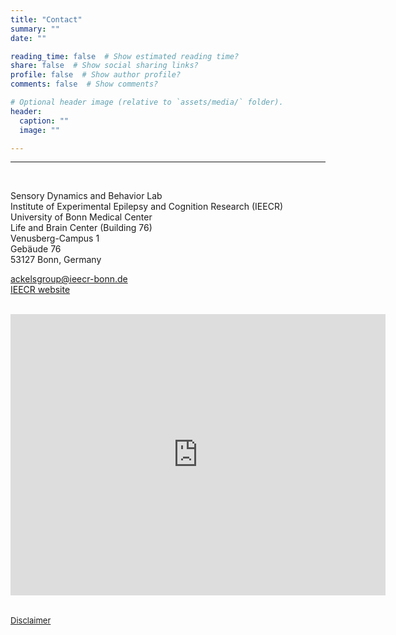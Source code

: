 ```yaml
---
title: "Contact"
summary: ""
date: ""

reading_time: false  # Show estimated reading time?
share: false  # Show social sharing links?
profile: false  # Show author profile?
comments: false  # Show comments?

# Optional header image (relative to `assets/media/` folder).
header:
  caption: ""
  image: ""

---  
```


<!-- # Contact us  -->

---  

<br>
<div style="text-align:left"> 

<!-- **Dr. Tobias Ackels**   -->
Sensory Dynamics and Behavior Lab  
Institute of Experimental Epilepsy and Cognition Research (IEECR)  
University of Bonn Medical Center  
Life and Brain Center (Building 76)  
Venusberg-Campus 1  
Gebäude 76  
53127 Bonn, Germany
<br>

[ackelsgroup@ieecr-bonn.de](mailto:ackelsgroup@ieecr-bonn.de) &ensp; &ensp;
<a href="https://twitter.com/AckelsLab" target="_blank"><i class="fa-brands fa-twitter fa-2x"></i></a> &ensp;  
[IEECR website](https://ieecr-bonn.de/)</div>  

<br>

<table style='width: 100%' border='0'>
<tr>
<!-- <td style='width:50%;'>
{{< figure src="https://ukbnewsroom.files.wordpress.com/2016/10/lifebrain-jpg-e1477498834223.jpg">}} -->
<iframe src="https://www.google.com/maps/embed?pb=!1m18!1m12!1m3!1d9495.403308350535!2d7.096144914345397!3d50.698734518762876!2m3!1f0!2f0!3f0!3m2!1i1024!2i768!4f13.1!3m3!1m2!1s0x47bee3cddf78744d%3A0xd19786a9c906171d!2sLife%20and%20Brain%20GmbH!5e0!3m2!1sen!2suk!4v1679500031337!5m2!1sen!2suk" width="600" height="450" style="border:0;" allowfullscreen="" loading="lazy" referrerpolicy="no-referrer-when-downgrade"></iframe>
</tr>

<!-- <tr>
<a class="twitter-timeline" data-width="250" data-theme="dark" href="https://twitter.com/AckelsLab?ref_src=twsrc%5Etfw">Tweets by AckelsLab</a> <script async src="https://platform.twitter.com/widgets.js" charset="utf-8"></script>
</tr> -->

</table>



<font size="2">

[Disclaimer](/disclaimer)
</font>